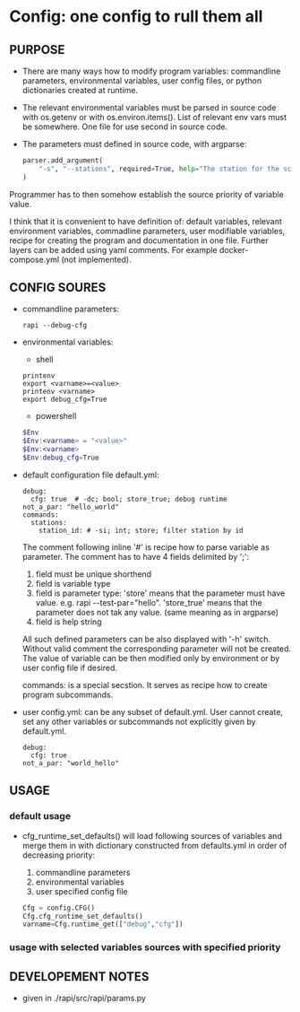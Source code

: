 # Config: one config to rull them all

## PURPOSE
- There are many ways how to modify program variables:
commandline parameters, environmental variables, user config files, or python dictionaries created at runtime. 

- The relevant environmental variables must be parsed in source code with os.getenv or with os.environ.items(). List of relevant env vars must be somewhere. One file for use second in source code.

- The parameters must defined in source code, with argparse:

    ```python
    parser.add_argument(
        "-s", "--stations", required=True, help="The station for the schedule."
    )
    ```

Programmer has to then somehow establish the source priority of variable value.

I think that it is convenient to have definition of: default variables, relevant environment variables, commadline parameters, user modifiable variables, recipe for creating the program and documentation in one file. Further layers can be added using yaml comments. For example docker-compose.yml (not implemented).

## CONFIG SOURES

- commandline parameters:

    ```shell
    rapi --debug-cfg 
    ```

- environmental variables:

    - shell 

	```shell
	printenv
    export <varname>=<value>
    printenv <varname>
    export debug_cfg=True
    ```

    - powershell

    ```powershell
    $Env
    $Env:<varname> = "<value>"
    $Env:<varname>
    $Env:debug_cfg=True
    ```

- default configuration file default.yml:

    ```
    debug:
      cfg: true  # -dc; bool; store_true; debug runtime
    not_a_par: "hello_world"
    commands:
      stations:
        station_id: # -si; int; store; filter station by id
    ```
   
   The comment following inline '#' is recipe how to parse variable as parameter. The comment has to have 4 fields delimited by ';':

    1. field must be unique shorthend
    2. field is variable type
    3. field is parameter type: 'store' means that the parameter must have value. e.g. rapi --test-par="hello". 'store_true' means that the parameter does not tak any value. (same meaning as in argparse) 
    4. field is help string

    All such defined parameters can be also displayed with '-h' switch. Without valid comment the corresponding parameter will not be created. The value of variable can be then modified only by environment or by user config file if desired. 

    commands: is a special secstion. It serves as recipe how to create program subcommands.

- user config.yml:
can be any subset of default.yml. User cannot create, set any other variables or subcommands not explicitly given by default.yml.

    ```
    debug:
      cfg: true
    not_a_par: "world_hello"

## USAGE
### default usage
- cfg_runtime_set_defaults() will load following sources of variables and merge them in with dictionary constructed from defaults.yml in order of decreasing priority:

    1. commandline parameters 
    2. environmental variables
    3. user specified config file


    ```python
    Cfg = config.CFG()
    Cfg.cfg_runtime_set_defaults()
    varname=Cfg.runtime_get(["debug","cfg"])
    ```

### usage with selected variables sources with specified priority 

## DEVELOPEMENT NOTES

- given in ./rapi/src/rapi/params.py

  

    
    

